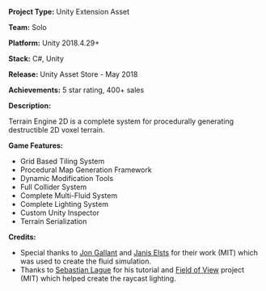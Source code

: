 **Project Type:** Unity Extension Asset

**Team:** Solo

**Platform:** Unity 2018.4.29+

**Stack:** C#, Unity

**Release:** Unity Asset Store - May 2018

**Achievements:** 5 star rating, 400+ sales

**Description:**

Terrain Engine 2D is a complete system for procedurally generating destructible 2D voxel terrain. 

**Game Features:**
- Grid Based Tiling System
- Procedural Map Generation Framework
- Dynamic Modification Tools
- Full Collider System
- Complete Multi-Fluid System
- Complete Lighting System
- Custom Unity Inspector
- Terrain Serialization

**Credits:**
 - Special thanks to [Jon Gallant](https://github.com/jongallant/LiquidSimulator) and [Janis Elsts](https://w-shadow.com/blog/2009/09/01/simple-fluid-simulation/) for their work (MIT) which was used to create the fluid simulation.
 - Thanks to [Sebastian Lague](https://www.youtube.com/c/SebastianLague) for his tutorial and [Field of View](https://github.com/SebLague/Field-of-View) project (MIT) which helped create the raycast lighting.
